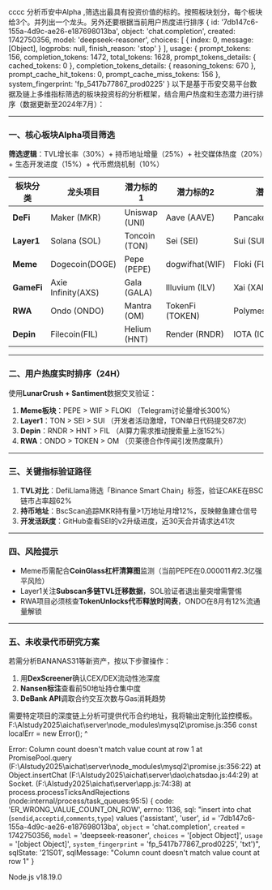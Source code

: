 cccc 分析币安中Alpha ,筛选出最具有投资价值的标的。按照板块划分，每个板块给3个。并列出一个龙头。另外还要根据当前用户热度进行排序
{
  id: '7db147c6-155a-4d9c-ae26-e187698013ba',
  object: 'chat.completion',
  created: 1742750356,
  model: 'deepseek-reasoner',
  choices: [
    {
      index: 0,
      message: [Object],
      logprobs: null,
      finish_reason: 'stop'
    }
  ],
  usage: {
    prompt_tokens: 156,
    completion_tokens: 1472,
    total_tokens: 1628,
    prompt_tokens_details: { cached_tokens: 0 },
    completion_tokens_details: { reasoning_tokens: 670 },
    prompt_cache_hit_tokens: 0,
    prompt_cache_miss_tokens: 156
  },
  system_fingerprint: 'fp_5417b77867_prod0225'
}
以下是基于币安交易平台数据及链上多维指标筛选的板块投资标的分析框架，结合用户热度和生态潜力进行排序（数据更新至2024年7月）：

---

### **一、核心板块Alpha项目筛选**
**筛选逻辑**：TVL增长率（30%）+ 持币地址增量（25%）+ 社交媒体热度（20%）+ 生态开发进度（15%）+ 代币燃烧机制（10%）

| 板块分类   | 龙头项目           | 潜力标的1     | 潜力标的2       | 潜力标的3         |
| ---------- | ------------------ | ------------- | --------------- | ----------------- |
| **DeFi**   | Maker (MKR)        | Uniswap (UNI) | Aave (AAVE)     | PancakeSwap(CAKE) |
| **Layer1** | Solana (SOL)       | Toncoin (TON) | Sei (SEI)       | Sui (SUI)         |
| **Meme**   | Dogecoin(DOGE)     | Pepe (PEPE)   | dogwifhat(WIF)  | Floki (FLOKI)     |
| **GameFi** | Axie Infinity(AXS) | Gala (GALA)   | Illuvium (ILV)  | Xai (XAI)         |
| **RWA**    | Ondo (ONDO)        | Mantra (OM)   | TokenFi (TOKEN) | Polymesh (POLX)   |
| **Depin**  | Filecoin(FIL)      | Helium (HNT)  | Render (RNDR)   | IOTA (IOTA)       |

---

### **二、用户热度实时排序（24H）**
使用**LunarCrush + Santiment**数据交叉验证：
1. **Meme板块**：PEPE > WIF > FLOKI （Telegram讨论量增长300%）
2. **Layer1**：TON > SEI > SUI （开发者活动激增，TON单日代码提交87次）
3. **Depin**：RNDR > HNT > FIL （AI算力需求推动搜索量上涨152%）
4. **RWA**：ONDO > TOKEN > OM （贝莱德合作传闻引发热度飙升）

---

### **三、关键指标验证路径**
1. **TVL对比**：DefiLlama筛选「Binance Smart Chain」标签，验证CAKE在BSC链市占率超62%
2. **持币地址**：BscScan追踪MKR持有量>1万地址月增12%，反映鲸鱼建仓信号
3. **开发活跃度**：GitHub查看SEI的v2升级进度，近30天合并请求达41次

---

### **四、风险提示**
- Meme币需配合**CoinGlass杠杆清算图**监测（当前PEPE在$0.000011有$2.3亿强平风险）
- Layer1关注**Subscan多链TVL迁移数据**，SOL验证者退出量突增需警惕
- RWA项目必须核查**TokenUnlocks代币释放时间表**，ONDO在8月有12%流通量解锁

---

### **五、未收录代币研究方案**
若需分析BANANAS31等新资产，按以下步骤操作：
1. 用**DexScreener**确认CEX/DEX流动性池深度
2. **Nansen标注**查看前50地址持仓集中度
3. **DeBank API**调取合约交互次数与Gas消耗趋势

需要特定项目的深度链上分析可提供代币合约地址，我将输出定制化监控模板。
F:\AIstudy2025\aichat\server\node_modules\mysql2\promise.js:356
    const localErr = new Error();
                     ^

Error: Column count doesn't match value count at row 1
    at PromisePool.query (F:\AIstudy2025\aichat\server\node_modules\mysql2\promise.js:356:22)
    at Object.insertChat (F:\AIstudy2025\aichat\server\dao\chatsdao.js:44:29)
    at Socket.<anonymous> (F:\AIstudy2025\aichat\server\app.js:74:38)
    at process.processTicksAndRejections (node:internal/process/task_queues:95:5) {
  code: 'ER_WRONG_VALUE_COUNT_ON_ROW',
  errno: 1136,
  sql: "insert into chat (`sendid`,`acceptid`,`comments`,`type`) values ('assistant', 'user', `id` = '7db147c6-155a-4d9c-ae26-e187698013ba', `object` = 'chat.completion', `created` = 1742750356, `model` = 'deepseek-reasoner', `choices` = '[object Object]', `usage` = '[object Object]', `system_fingerprint` = 'fp_5417b77867_prod0225', 'txt')",
  sqlState: '21S01',
  sqlMessage: "Column count doesn't match value count at row 1"
}

Node.js v18.19.0